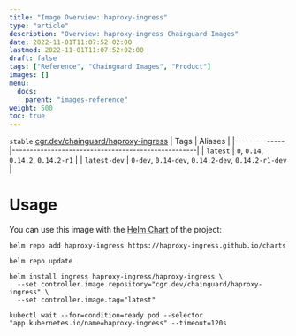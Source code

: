 ```yaml
---
title: "Image Overview: haproxy-ingress"
type: "article"
description: "Overview: haproxy-ingress Chainguard Images"
date: 2022-11-01T11:07:52+02:00
lastmod: 2022-11-01T11:07:52+02:00
draft: false
tags: ["Reference", "Chainguard Images", "Product"]
images: []
menu:
  docs:
    parent: "images-reference"
weight: 500
toc: true
---
```


`stable` [cgr.dev/chainguard/haproxy-ingress](https://github.com/chainguard-images/images/tree/main/images/haproxy-ingress)
| Tags         | Aliases                                            |
|--------------|----------------------------------------------------|
| `latest`     | `0`, `0.14`, `0.14.2`, `0.14.2-r1`                 |
| `latest-dev` | `0-dev`, `0.14-dev`, `0.14.2-dev`, `0.14.2-r1-dev` |



# Usage

You can use this image with the [Helm Chart](https://artifacthub.io/packages/helm/haproxy-ingress/haproxy-ingress) of the project:

```shell
helm repo add haproxy-ingress https://haproxy-ingress.github.io/charts

helm repo update

helm install ingress haproxy-ingress/haproxy-ingress \
  --set controller.image.repository="cgr.dev/chainguard/haproxy-ingress" \
  --set controller.image.tag="latest"

kubectl wait --for=condition=ready pod --selector "app.kubernetes.io/name=haproxy-ingress" --timeout=120s
```

